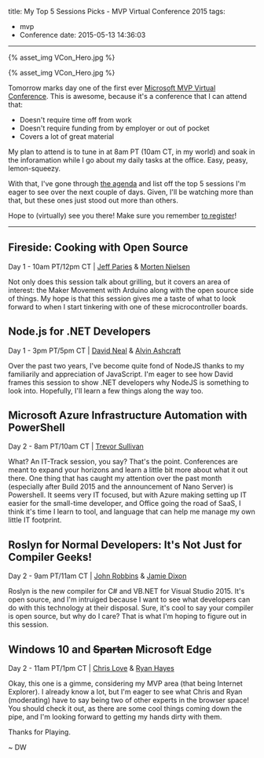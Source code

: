 title: My Top 5 Sessions Picks - MVP Virtual Conference 2015
tags:
  - mvp
  - Conference
date: 2015-05-13 14:36:03
---
{% asset_img VCon_Hero.jpg %}
<!-- more -->

{% asset_img VCon_Hero.jpg %}

Tomorrow marks day one of the first ever [Microsoft MVP Virtual Conference](http://mvp.microsoft.com/en-us/virtualconference.aspx). This is awesome, because it's a conference that I can attend that:

*   Doesn't require time off from work
*   Doesn't require funding from by employer or out of pocket
*   Covers a lot of great material

My plan to attend is to tune in at 8am PT (10am CT, in my world) and soak in the inforamation while I go about my daily tasks at the office. Easy, peasy, lemon-squeezy.

With that, I've gone through [the agenda](http://mvp.microsoft.com/en-us/virtualconference-agenda.aspx) and list off the top 5 sessions I'm eager to see over the next couple of days. Given, I'll be watching more than that, but these ones just stood out more than others.

Hope to (virtually) see you there! Make sure you remember [to register](http://aka.ms/mvpvirtualconference2015)!

* * *

## Fireside: Cooking with Open Source

Day 1 - 10am PT/12pm CT | [Jeff Paries](https://mvp.microsoft.com/en-us/mvp/Jeff%20Paries-4025625) &amp; [Morten Nielsen](https://mvp.microsoft.com/en-us/mvp/Morten%20Nielsen-4032646)

Not only does this session talk about grilling, but it covers an area of interest: the Maker Movement with Arduino along with the open source side of things. My hope is that this session gives me a taste of what to look forward to when I start tinkering with one of these microcontroller boards.

## Node.js for .NET Developers

Day 1 - 3pm PT/5pm CT | [David Neal](https://mvp.microsoft.com/en-us/mvp/David%20Neal-5001018) &amp; [Alvin Ashcraft](https://mvp.microsoft.com/en-us/mvp/Alvin%20L.%20Ashcraft-4025064)

Over the past two years, I've become quite fond of NodeJS thanks to my familiarily and appreciation of JavaScript. I'm eager to see how David frames this session to show .NET developers why NodeJS is something to look into. Hopefully, I'll learn a few things along the way too.

## Microsoft Azure Infrastructure Automation with PowerShell

Day 2 - 8am PT/10am CT | [Trevor Sullivan](http://mvp.microsoft.com/en-us/spotlight/Trevor%20Sullivan-20140926114956)

What? An IT-Track session, you say? That's the point. Conferences are meant to expand your horizons and learn a little bit more about what it out there. One thing that has caught my attention over the past month (especially after Build 2015 and the announcement of Nano Server) is Powershell. It seems very IT focused, but with Azure making setting up IT easier for the small-time developer, and Office going the road of SaaS, I think it's time I learn to tool, and language that can help me manage my own little IT footprint.

## Roslyn for Normal Developers: It's Not Just for Compiler Geeks!

Day 2 - 9am PT/11am CT | [John Robbins](https://mvp.microsoft.com/en-us/mvp/John%20Robbins-10170) &amp; [Jamie Dixon](https://mvp.microsoft.com/en-us/mvp/Jamie-5000814)

Roslyn is the new compiler for C# and VB.NET for Visual Studio 2015\. It's open source, and I'm intruiged because I want to see what developers can do with this technology at their disposal. Sure, it's cool to say your compiler is open source, but why do I care? That is what I'm hoping to figure out in this session.

## Windows 10 and <del>Spartan</del> Microsoft Edge

Day 2 - 11am PT/1pm CT | [Chris Love](https://mvp.microsoft.com/en-us/mvp/Chris%20Love-4014103) &amp; [Ryan Hayes](https://mvp.microsoft.com/en-us/mvp/Ryan%20Hayes-4030617)

Okay, this one is a gimme, considering my MVP area (that being Internet Explorer). I already know a lot, but I'm eager to see what Chris and Ryan (moderating) have to say being two of other experts in the browser space! You should check it out, as there are some cool things coming down the pipe, and I'm looking forward to getting my hands dirty with them.

Thanks for Playing. 

~ DW
